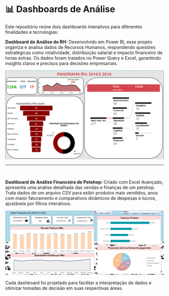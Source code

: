 <h1>📊 Dashboards de Análise</h1>  
<p>Este repositório reúne dois dashboards interativos para diferentes finalidades e tecnologias:</p>  

<p><b>Dashboard de Análise de RH:</b> Desenvolvido em Power BI, esse projeto organiza e analisa dados de Recursos Humanos, respondendo questões estratégicas como rotatividade, distribuição salarial e impacto financeiro de horas extras. Os dados foram tratados no Power Query e Excel, garantindo insights claros e precisos para decisões empresariais.</p>  
<img src="PowerBI_Analise_Genero_RH/img/ImgProjeto.PNG" alt="Imagem do projeto" width="555">
<br>
<hr>
<br>
<p><b>Dashboard de Análise Financeira de Petshop:</b> Criado com Excel Avançado, apresenta uma análise detalhada das vendas e finanças de um petshop. Trata dados de um arquivo CSV para exibir produtos mais vendidos, anos com maior faturamento e comparativos dinâmicos de despesas e lucros, ajustáveis por filtros interativos.</p>  
<img src="Excel_Analise_Economica_PetShop/img/fotoDashboard.PNG" alt="Imagem do projeto" width="555">

<p>Cada dashboard foi projetado para facilitar a interpretação de dados e otimizar tomadas de decisão em suas respectivas áreas.</p>  